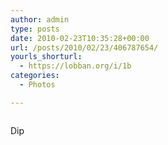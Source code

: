 ```yaml
---
author: admin
type: posts
date: 2010-02-23T10:35:28+00:00
url: /posts/2010/02/23/406787654/
yourls_shorturl:
  - https://lobban.org/i/1b
categories:
  - Photos

---
```

<div class="figure">
  <img src="https://andy.lobban.org/photo/1280/406787654/1/tumblr_kyair4CzuB1qzrl7b" alt="" />
</div>

Dip